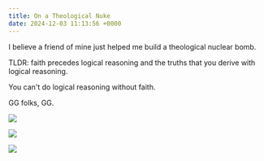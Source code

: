 ```yaml
---
title: On a Theological Nuke
date: 2024-12-03 11:13:56 +0000
---
```


I believe a friend of mine just helped me build a theological nuclear bomb.

TLDR: faith precedes logical reasoning and the truths that you derive with logical reasoning.

You can't do logical reasoning without faith.

GG folks, GG.

![](/2899eb19e8180ca47ce43136cde489a8.jpeg)

![](/46ec71899b222ac39d1ce363fc001945.png)

![](/195b58b78be567ebfd76299b2af4a9d8.png)